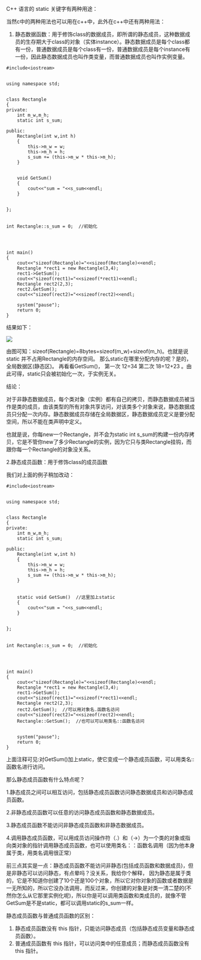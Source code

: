 C++ 语言的 static 关键字有两种用途：

当然c中的两种用法也可以用在c++中，此外在c++中还有两种用法：

1.  静态数据函数：用于修饰class的数据成员，即所谓的静态成员，这种数据成员的生存期大于class的对象（实体instance）。静态数据成员是每个class都有一份，普通数据成员是每个class有一份，普通数据成员是每个instance有一份，因此静态数据成员也叫作类变量，而普通数据成员也叫作实例变量。

```
#include<iostream>
 
 
using namespace std;
 
 
class Rectangle
{
private:
	int m_w,m_h;
	static int s_sum;
	
public:
	Rectangle(int w,int h)
	{
		this->m_w = w;
		this->m_h = h;
		s_sum += (this->m_w * this->m_h);
	}
 
 
	void GetSum()
	{
		cout<<"sum = "<<s_sum<<endl;
	}
 
 
};
 
 
int Rectangle::s_sum = 0;  //初始化
 
 
 
 
int main()
{
	cout<<"sizeof(Rectangle)="<<sizeof(Rectangle)<<endl;
	Rectangle *rect1 = new Rectangle(3,4);
	rect1->GetSum();
	cout<<"sizeof(rect1)="<<sizeof(*rect1)<<endl;
	Rectangle rect2(2,3);
	rect2.GetSum();
	cout<<"sizeof(rect2)="<<sizeof(rect2)<<endl;
	
	system("pause");
	return 0;
}

```

结果如下：

![](https://img-blog.csdnimg.cn/20200601102649343.png?x-oss-process=image/watermark,type_ZmFuZ3poZW5naGVpdGk,shadow_10,text_aHR0cHM6Ly9ibG9nLmNzZG4ubmV0L3FxXzQyNTY0OTA4,size_16,color_FFFFFF,t_70)

由图可知：sizeof(Rectangle)=8bytes=sizeof(m_w)+sizeof(m_h)。也就是说 static 并不占用Rectangle的内存空间。
那么static在哪里分配内存的呢？是的，全局数据区(静态区)。
再看看GetSum()，
第一次
12=34
第二次
18=12+23
。由此可得，static只会被初始化一次，于实例无关。



结论：

对于非静态数据成员，每个类对象（实例）都有自己的拷贝，而静态数据成员被当作是类的成员，由该类型的所有对象共享访问，对该类多个对象来说，静态数据成员只分配一次内存。静态数据成员存储在全局数据区，静态数据成员定义是要分配空间，所以不能在类声明中定义。

也就是说，你每new一个Rectangle，并不会为static int s_sum的构建一份内存拷贝，它是不管你new了多少Rectangle的实例，因为它只与类Rectangle挂钩，而跟你每一个Rectangle的对象没关系。



2.静态成员函数：用于修饰class的成员函数

我们对上面的例子稍加改动：

```
#include<iostream>
 
 
using namespace std;
 
 
class Rectangle
{
private:
	int m_w,m_h;
	static int s_sum;
	
public:
	Rectangle(int w,int h)
	{
		this->m_w = w;
		this->m_h = h;
		s_sum += (this->m_w * this->m_h);
	}
 
 
	static void GetSum()  //这里加上static
	{
		cout<<"sum = "<<s_sum<<endl;
	}
 
 
};
 
 
int Rectangle::s_sum = 0;  //初始化
 
 
 
 
int main()
{
	cout<<"sizeof(Rectangle)="<<sizeof(Rectangle)<<endl;
	Rectangle *rect1 = new Rectangle(3,4);
	rect1->GetSum();
	cout<<"sizeof(rect1)="<<sizeof(*rect1)<<endl;
	Rectangle rect2(2,3);
	rect2.GetSum();  //可以用对象名.函数名访问
	cout<<"sizeof(rect2)="<<sizeof(rect2)<<endl;
	Rectangle::GetSum();  //也可以可以用类名::函数名访问
 
 
	system("pause");
	return 0;
}
```

上面注释可见:对GetSum()加上static，使它变成一个静态成员函数，可以用类名::函数名进行访问。

那么静态成员函数有什么特点呢？

1.静态成员之间可以相互访问，包括静态成员函数访问静态数据成员和访问静态成员函数。

2.非静态成员函数可以任意的访问静态成员函数和静态数据成员。

3.静态成员函数不能访问非静态成员函数和非静态数据成员。

4.调用静态成员函数，可以用成员访问操作符（.）和（->）为一个类的对象或指向类对象的指针调用静态成员函数，也可以使用类名：：函数名调用（因为他本身属于类，用类名调用很正常）

前三点其实是一点：静态成员函数不能访问非静态(包括成员函数和数据成员)，但是非静态可以访问静态，有点晕吗？没关系，我给你个解释，
因为静态是属于类的，它是不知道你创建了10个还是100个对象，所以它对你对象的函数或者数据是一无所知的，所以它没办法调用，而反过来，你创建的对象是对类一清二楚的(不然你怎么从它那里实例化呢)，所以你是可以调用类函数和类成员的，就像不管GetSum是不是static，都可以调用static的s_sum一样。



静态成员函数与普通成员函数的区别：

1.  静态成员函数没有 this 指针，只能访问静态成员（包括静态成员变量和静态成员函数）。
2.  普通成员函数有 this 指针，可以访问类中的任意成员；而静态成员函数没有 this 指针。